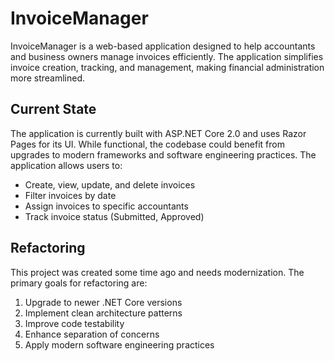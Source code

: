 # InvoiceManager

InvoiceManager is a web-based application designed to help accountants and business owners manage invoices efficiently. The application simplifies invoice creation, tracking, and management, making financial administration more streamlined.

## Current State

The application is currently built with ASP.NET Core 2.0 and uses Razor Pages for its UI. While functional, the codebase could benefit from upgrades to modern frameworks and software engineering practices. The application allows users to:

- Create, view, update, and delete invoices
- Filter invoices by date
- Assign invoices to specific accountants
- Track invoice status (Submitted, Approved)

## Refactoring

This project was created some time ago and needs modernization. The primary goals for refactoring are:

1. Upgrade to newer .NET Core versions
2. Implement clean architecture patterns
3. Improve code testability
4. Enhance separation of concerns
5. Apply modern software engineering practices
